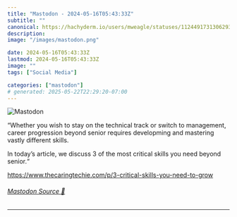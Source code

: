 ```yaml
---
title: "Mastodon - 2024-05-16T05:43:33Z"
subtitle: ""
canonical: https://hachyderm.io/users/mweagle/statuses/112449173130629375
description:
image: "/images/mastodon.png"

date: 2024-05-16T05:43:33Z
lastmod: 2024-05-16T05:43:33Z
image: ""
tags: ["Social Media"]

categories: ["mastodon"]
# generated: 2025-05-22T22:29:20-07:00
---
```

![Mastodon](/images/mastodon.png)

<p>“Whether you wish to stay on the technical track or switch to management, career progression beyond senior requires developming and mastering vastly different skills.</p><p>In today’s article, we discuss 3 of the most critical skills you need beyond senior.“</p><p><a href="https://www.thecaringtechie.com/p/3-critical-skills-you-need-to-grow" target="_blank" rel="nofollow noopener noreferrer" translate="no"><span class="invisible">https://www.</span><span class="ellipsis">thecaringtechie.com/p/3-critic</span><span class="invisible">al-skills-you-need-to-grow</span></a></p>


###### [Mastodon Source 🐘](https://hachyderm.io/@mweagle/112449173130629375)

___
